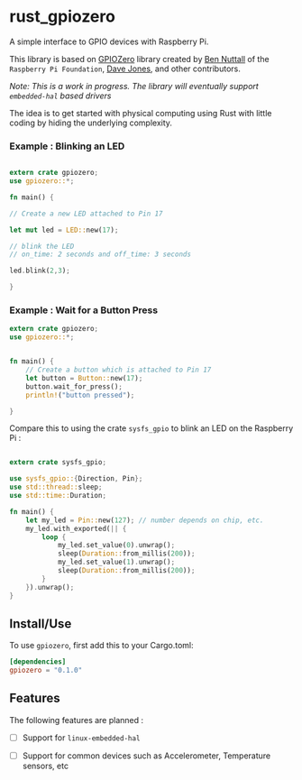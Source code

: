 # rust_gpiozero


A simple interface to GPIO devices with Raspberry Pi.

This library is based on [GPIOZero](https://gpiozero.readthedocs.io/en/stable/index.html)
library created by [Ben Nuttall](https://github.com/bennuttall) of the `Raspberry Pi Foundation`,
[Dave Jones](https://github.com/waveform80), and other contributors.

_Note: This is a work in progress. The library will eventually support `embedded-hal` based drivers_


The idea is to get started with physical computing using Rust with little coding
by hiding the underlying complexity.

### Example : Blinking an LED

```rust

extern crate gpiozero;
use gpiozero::*;

fn main() {

// Create a new LED attached to Pin 17

let mut led = LED::new(17);

// blink the LED
// on_time: 2 seconds and off_time: 3 seconds

led.blink(2,3);

}

```


### Example : Wait for a Button Press
```rust
extern crate gpiozero;
use gpiozero::*;


fn main() {
    // Create a button which is attached to Pin 17
    let button = Button::new(17);
    button.wait_for_press();
    println!("button pressed");

}

```


Compare this to using the crate `sysfs_gpio` to blink an LED on the Raspberry Pi :

```rust

extern crate sysfs_gpio;

use sysfs_gpio::{Direction, Pin};
use std::thread::sleep;
use std::time::Duration;

fn main() {
    let my_led = Pin::new(127); // number depends on chip, etc.
    my_led.with_exported(|| {
        loop {
            my_led.set_value(0).unwrap();
            sleep(Duration::from_millis(200));
            my_led.set_value(1).unwrap();
            sleep(Duration::from_millis(200));
        }
    }).unwrap();
}

```


## Install/Use

To use `gpiozero`, first add this to your Cargo.toml:

```toml
[dependencies]
gpiozero = "0.1.0"
```


## Features

The following features are planned :

- [ ] Support for `linux-embedded-hal`
- [ ] Support for common devices such as Accelerometer, Temperature sensors, etc













































































